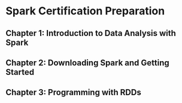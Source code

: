 # Spark Certification Preparation

## Chapter 1: Introduction to Data Analysis with Spark
## Chapter 2: Downloading Spark and Getting Started
## Chapter 3: Programming with RDDs